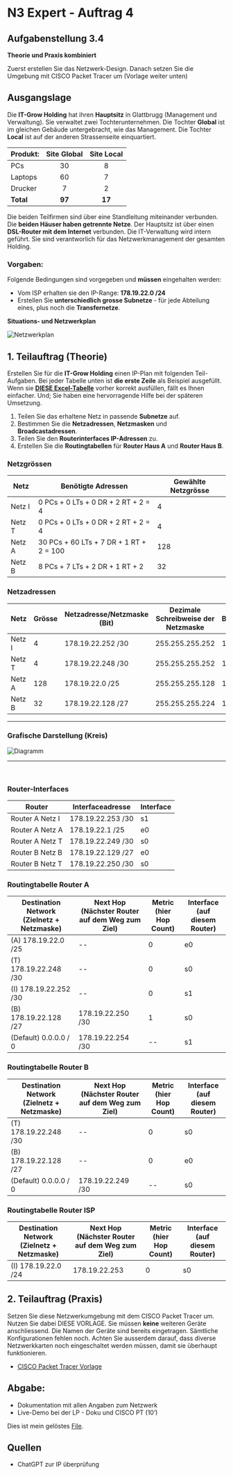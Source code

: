 # N3 Expert - Auftrag 4

## Aufgabenstellung 3.4

**Theorie und Praxis kombiniert**

Zuerst erstellen Sie das Netzwerk-Design. Danach setzen Sie die Umgebung mit CISCO Packet Tracer um (Vorlage weiter unten)


## Ausgangslage
Die **IT-Grow Holding** hat ihren **Hauptsitz** in Glattbrugg (Management und Verwaltung). Sie verwaltet zwei Tochterunternehmen. Die Tochter **Global** ist im gleichen Gebäude untergebracht, wie das Management. Die Tochter **Local** ist auf der anderen Strassenseite einquartiert. 


| Produkt:   | Site **Global** | Site **Local** | 
|:-----------|:---------------:|:--------------:|
| PCs        | 30              | 8              | 
| Laptops    | 60              | 7              |
| Drucker    | 7               | 2              |
| **Total**  | **97**          | **17**         |


Die beiden Teilfirmen sind über eine Standleitung miteinander verbunden. Die **beiden Häuser haben getrennte Netze**. Der Hauptsitz ist über einen **DSL-Router mit dem Internet** verbunden. Die IT-Verwaltung wird intern geführt. Sie sind verantworlich für das Netzwerkmanagement der gesamten Holding.

### Vorgaben:

Folgende Bedingungen sind vorgegeben und **müssen** eingehalten werden:

- Vom ISP erhalten sie den IP-Range: **178.19.22.0 /24**
- Erstellen Sie **unterschiedlich grosse Subnetze** - für jede Abteilung eines, plus noch die **Transfernetze**.



**Situations- und Netzwerkplan**

![Netzwerkplan](P3_4_netzwerk_800.jpg)

## 1. Teilauftrag (Theorie)

Erstellen Sie für die **IT-Grow Holding** einen IP-Plan mit folgenden Teil-Aufgaben. Bei jeder Tabelle unten ist **die erste Zeile** als Beispiel ausgefüllt. Wenn sie [**DIESE Excel-Tabelle**](P3_4_Netzwerk-Einteilung.xlsx) vorher korrekt ausfüllen, fällt es Ihnen einfacher. Und; Sie haben eine hervorragende Hilfe bei der späteren Umsetzung.  

1.  Teilen Sie das erhaltene Netz in passende **Subnetze** auf.
2.  Bestimmen Sie die **Netzadressen**, **Netzmasken** und **Broadcastadressen**.
3.  Teilen Sie den **Routerinterfaces IP-Adressen** zu.
4.  Erstellen Sie die **Routingtabellen** für **Router Haus A** und **Router
    Haus B**.


### Netzgrössen

| Netz | Benötigte Adressen | Gewählte  Netzgrösse |
|------|-----------|----------------|
| Netz I | 0 PCs + 0 LTs + 0 DR + 2 RT + 2 = 4  |    4  |
| Netz T | 0 PCs + 0 LTs + 0 DR + 2 RT + 2 = 4 | 4 |
| Netz A | 30 PCs + 60 LTs + 7 DR + 1 RT + 2 = 100 | 128 |
| Netz B | 8 PCs + 7 LTs + 2 DR + 1 RT + 2 | 32 |

### Netzadressen

| Netz   | Grösse | Netzadresse/Netzmaske (Bit) | Dezimale Schreibweise der Netzmaske | Broadcastadresse |
|--------|-----|-----|-----|-----|
| Netz I |  4  | 178.19.22.252 /30  | 255.255.255.252 | 178.19.22.255 |
| Netz T | 4 | 178.19.22.248 /30 | 255.255.255.252 | 178.19.22.251 |
| Netz A | 128 | 178.19.22.0 /25 | 255.255.255.128 | 178.19.22.127 |
| Netz B | 32 | 178.19.22.128 /27 | 255.255.255.224 | 178.19.22.159 |

---

### Grafische Darstellung (Kreis)

![Diagramm](Diagramm.png)

---

<br>

### Router-Interfaces

| **Router**      | **Interfaceadresse** | **Interface** |
|-----------------|----------------------|---------------|
| Router A Netz I | 178.19.22.253 /30    | s1            |
| Router A Netz A | 178.19.22.1   /25    | e0            |
| Router A Netz T | 178.19.22.249 /30    | s0            |
| Router B Netz B | 178.19.22.129 /27    | e0            |
| Router B Netz T | 178.19.22.250 /30    | s0            |

### Routingtabelle Router A

| **Destination Network** (Zielnetz + Netzmaske) | **Next Hop** (Nächster Router auf dem Weg zum Ziel) | **Metric** (hier Hop Count)  | **Interface** (auf diesem Router) |
|-----|------|----------|------|
| (A) 178.19.22.0 /25   | -- | 0 | e0 |
| (T) 178.19.22.248 /30 | -- | 0 | s0 |
| (I) 178.19.22.252 /30 | -- | 0 | s1 |
| (B) 178.19.22.128 /27 | 178.19.22.250 /30 | 1 | s0 |
| (Default) 0.0.0.0 / 0 | 178.19.22.254 /30 | -- | s1 |

### Routingtabelle Router B

| **Destination Network**  (Zielnetz + Netzmaske) | **Next Hop** (Nächster Router auf dem Weg zum Ziel) | **Metric** (hier Hop Count)  | **Interface** (auf diesem Router) |
|--------|-------|-------|---------|
| (T) 178.19.22.248 /30  | -- | 0 | s0 |
| (B) 178.19.22.128 /27  | -- | 0 | e0 |
| (Default) 0.0.0.0 / 0 | 178.19.22.249 /30 | -- | s0 |

### Routingtabelle Router ISP

| **Destination Network**  (Zielnetz + Netzmaske) | **Next Hop** (Nächster Router auf dem Weg zum Ziel) | **Metric** (hier Hop Count)  | **Interface** (auf diesem Router) |
|--------|-------|-------|---------|
| (I) 178.19.22.0 /24  | 178.19.22.253 | 0 | s0 |


## 2. Teilauftrag (Praxis)
Setzen Sie diese Netzwerkumgebung mit dem CISCO Packet Tracer um. Nutzen Sie dabei DIESE VORLAGE. Sie müssen **keine** weiteren Geräte anschliessend. Die Namen der Geräte sind bereits eingetragen. Sämtliche Konfigurationen fehlen noch. Achten Sie ausserdem darauf, dass diverse Netzwerkkarten noch eingeschaltet werden müssen, damit sie überhaupt funktionieren.
- [CISCO Packet Tracer Vorlage](Vorlage.pkt)


## Abgabe:
- Dokumentation mit allen Angaben zum Netzwerk
- Live-Demo bei der LP - Doku und CISCO PT (10’)

Dies ist mein gelöstes [File](N3_4-Auftrag.pkt).



## Quellen

- ChatGPT zur IP überprüfung

